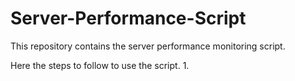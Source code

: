 # Server-Performance-Script
This repository contains the server  performance monitoring script.

Here the steps to follow to use the script.
1. 
